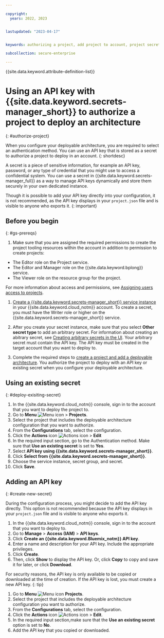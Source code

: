```yaml
---

copyright:
  years: 2022, 2023


lastupdated: "2023-04-17"


keywords: authorizing a project, add project to account, project secrets, project API key, authenticate, authentication for a project

subcollection: secure-enterprise

---
```


{{site.data.keyword.attribute-definition-list}}

# Using an API key with {{site.data.keyword.secrets-manager_short}} to authorize a project to deploy an architecture
{: #authorize-project}

When you configure your deployable architecture, you are required to select an authentication method. You can use an API key that is stored as a secret to authorize a project to deploy in an account.
{: shortdesc}

A secret is a piece of sensitive information, for example an API key, password, or any type of credential that you might use to access a confidential system. You can use a secret in {{site.data.keyword.secrets-manager_full}} as a way to manage API keys dynamically and store them securely in your own dedicated instance.

Though it is possible to add your API key directly into your configuration, it is not recommended, as the API key displays in your `project.json` file and is visible to anyone who exports it.
{: important}

## Before you begin
{: #gs-prereqs}

1. Make sure that you are assigned the required permissions to create the project tooling resources within the account in addition to permission to create projects:

* The Editor role on the Project service.
* The Editor and Manager role on the {{site.data.keyword.bplong}} service.
* The Viewer role on the resource group for the project.

For more information about access and permissions, see [Assigning users access to projects](/docs/secure-enterprise?topic=secure-enterprise-access-project).

1. [Create a {{site.data.keyword.secrets-manager_short}} service instance](/docs/secrets-manager?topic=secrets-manager-create-instance&interface=ui) in your {{site.data.keyword.cloud_notm}} account. To create a secret, you must have the Writer role or higher on the {{site.data.keyword.secrets-manager_short}} service.

2. After you create your secret instance, make sure that you select **Other secret type** to add an arbitrary secret. For information about creating an abitrary secret, see [Creating arbitrary secrets in the UI](/docs/secrets-manager?topic=secrets-manager-arbitrary-secrets&interface=ui). Your arbitrary secret must contain the API key. The API key must be created in the target account that you want to deploy to.

3. Complete the required steps to [create a project and add a deployable architecture](/docs/secure-enterprise?topic=secure-enterprise-setup-project). You authorize the project to deploy with an API key or existing secret when you configure your deployable architecture.

## Using an existing secret
{: #deploy-exisiting-secret}

1. In the {{site.data.keyword.cloud_notm}} console, sign in to the account that you want to deploy the project to.
1. Go to **Menu** ![Menu icon](../icons/icon_hamburger.svg "Menu") > **Projects**.
1. Select the project that includes the deployable architecture configuration that you want to authorize.
1. From the **Configurations** tab, select the configuration.
1. Click the **Actions** icon ![Actions icon](../icons/action-menu-icon.svg "Actions") > **Edit**
1. In the required input section, go to the Authentication method. Make sure that **Use an existing secret** is set to **Yes**.
1. Select **API key using {{site.data.keyword.secrets-manager_short}}**.
1. Click **Select from {{site.data.keyword.secrets-manager_short}}**.
1. Choose the service instance, secret group, and secret.
1. Click **Save**.

## Adding an API key
{: #create-new-secret}

During the configuration process, you might decide to add the API key directly. This option is not recommended because the API key displays in your `project.json` file and is visible to anyone who exports it.

1. In the {{site.data.keyword.cloud_notm}} console, sign in to the account that you want to deploy to.
1. Go to **Manage** > **Access (IAM)** > **API keys**.
1. Click **Create an {{site.data.keyword.Bluemix_notm}} API key**.
1. Enter a name and description for your API key. Include the appropriate privileges.
1. Click **Create**.
1. Then, click **Show** to display the API key. Or, click **Copy** to copy and save it for later, or click **Download**.

For security reasons, the API key is only available to be copied or downloaded at the time of creation. If the API key is lost, you must create a new API key.
{: tip}

1. Go to **Menu** ![Menu icon](../icons/icon_hamburger.svg "Menu") **Projects**.
1. Select the project that includes the deployable architecture configuration you want to authorize.
1. From the **Configurations** tab, select the configuration.
1. Click the **Actions** icon ![Actions icon](../icons/action-menu-icon.svg "Actions") > **Edit**.
1. In the required input section,make sure that the **Use an existing secret** option is set to **No**.
1. Add the API key that you copied or downloaded.
